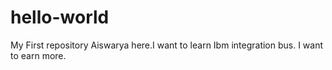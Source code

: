 # hello-world
My First repository
Aiswarya here.I want to learn Ibm integration bus.
I want to earn more.

